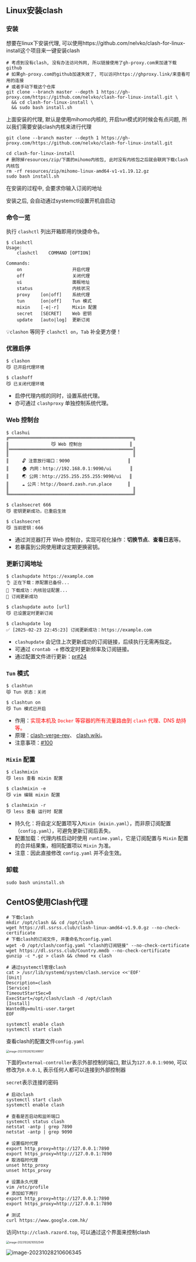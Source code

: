 ## Linux安装clash



### 安装

想要在linux下安装代理, 可以使用https://github.com/nelvko/clash-for-linux-install这个项目来一键安装clash

~~~shell
# 考虑到没有clash, 没有办法访问外网, 所以链接使用了gh-proxy.com来加速下载github
# 如果gh-proxy.com的github加速失效了, 可以访问https://ghproxy.link/来查看可用的连接
# 或者手动下载这个仓库
git clone --branch master --depth 1 https://gh-proxy.com/https://github.com/nelvko/clash-for-linux-install.git \
  && cd clash-for-linux-install \
  && sudo bash install.sh
~~~

上面安装的代理, 默认是使用mihomo内核的,  开启tun模式的时候会有点问题, 所以我们需要安装clash内核来进行代理

~~~shell
git clone --branch master --depth 1 https://gh-proxy.com/https://github.com/nelvko/clash-for-linux-install.git

cd clash-for-linux-install
# 删除掉resources/zip/下面的mihomo内核包, 此时没有内核包之后就会联网下载clash内核包
rm -rf resources/zip/mihomo-linux-amd64-v1-v1.19.12.gz
sudo bash install.sh
~~~

在安装的过程中, 会要求你输入订阅的地址

安装之后, 会自动通过systemctl设置开机自启动





### 命令一览

执行 `clashctl` 列出开箱即用的快捷命令。

```
$ clashctl
Usage:
    clashctl    COMMAND [OPTION]
    
Commands:
    on                   开启代理
    off                  关闭代理
    ui                   面板地址
    status               内核状况
    proxy    [on|off]    系统代理
    tun      [on|off]    Tun 模式
    mixin    [-e|-r]     Mixin 配置
    secret   [SECRET]    Web 密钥
    update   [auto|log]  更新订阅
```

💡`clashon` 等同于 `clashctl on`，`Tab` 补全更方便！



### 优雅启停

```
$ clashon
😼 已开启代理环境

$ clashoff
😼 已关闭代理环境
```

- 启停代理内核的同时，设置系统代理。
- 亦可通过 `clashproxy` 单独控制系统代理。



### Web 控制台

```
$ clashui
╔═══════════════════════════════════════════════╗
║                😼 Web 控制台                  ║
║═══════════════════════════════════════════════║
║                                               ║
║     🔓 注意放行端口：9090                      ║
║     🏠 内网：http://192.168.0.1:9090/ui       ║
║     🌏 公网：http://255.255.255.255:9090/ui   ║
║     ☁️ 公共：http://board.zash.run.place      ║
║                                               ║
╚═══════════════════════════════════════════════╝

$ clashsecret 666
😼 密钥更新成功，已重启生效

$ clashsecret
😼 当前密钥：666
```

- 通过浏览器打开 Web 控制台，实现可视化操作：**切换节点**、**查看日志**等。
- 若暴露到公网使用建议定期更换密钥。



### 更新订阅地址

```
$ clashupdate https://example.com
👌 正在下载：原配置已备份...
🍃 下载成功：内核验证配置...
🍃 订阅更新成功

$ clashupdate auto [url]
😼 已设置定时更新订阅

$ clashupdate log
✅ [2025-02-23 22:45:23] 订阅更新成功：https://example.com
```

- `clashupdate` 会记住上次更新成功的订阅链接，后续执行无需再指定。
- 可通过 `crontab -e` 修改定时更新频率及订阅链接。
- 通过配置文件进行更新：[pr#24](https://github.com/nelvko/clash-for-linux-install/pull/24#issuecomment-2565054701)





### `Tun` 模式

```
$ clashtun
😾 Tun 状态：关闭

$ clashtun on
😼 Tun 模式已开启
```

- 作用：<font color=red>实现本机及 `Docker` 等容器的所有流量路由到 `clash` 代理、DNS 劫持等。</font>
- 原理：[clash-verge-rev](https://www.clashverge.dev/guide/term.html#tun)、 [clash.wiki](https://clash.wiki/premium/tun-device.html)。
- 注意事项：[#100](https://github.com/nelvko/clash-for-linux-install/issues/100#issuecomment-2782680205)



### `Mixin` 配置

```
$ clashmixin
😼 less 查看 mixin 配置

$ clashmixin -e
😼 vim 编辑 mixin 配置

$ clashmixin -r
😼 less 查看 运行时 配置
```

- 持久化：将自定义配置项写入`Mixin`（`mixin.yaml`），而非原订阅配置（`config.yaml`），可避免更新订阅后丢失。
- 配置加载：代理内核启动时使用 `runtime.yaml`，它是订阅配置与 `Mixin` 配置的合并结果集，相同配置项以 `Mixin` 为准。
- 注意：因此直接修改 `config.yaml` 并不会生效。



### 卸载

```
sudo bash uninstall.sh
```

## CentOS使用Clash代理

~~~shell
# 下载clash
mkdir /opt/clash && cd /opt/clash
wget https://dl.ssrss.club/clash-linux-amd64-v1.9.0.gz --no-check-certificate
# 下载clash的订阅文件, 并重命名为config.yaml
wget -O /opt/clash/config.yaml "clash的订阅链接" --no-check-certificate
wget https://dl.ssrss.club/Country.mmdb --no-check-certificate
gunzip -c *.gz > clash && chmod +x clash

# 通过systemctl管理clash
cat > /usr/lib/systemd/system/clash.service <<'EOF'
[Unit]
Description=clash
[Service]
TimeoutStartSec=0
ExecStart=/opt/clash/clash -d /opt/clash
[Install]
WantedBy=multi-user.target
EOF

systemctl enable clash
systemctl start clash
~~~

查看clash的配置文件`config.yaml`

<img src="../运维/k8s/img/k8s笔记/image-20231028210249957.png" alt="image-20231028210249957" style="zoom:50%;" />

下面的`external-controller`表示外部控制的端口, 默认为`127.0.0.1:9090`, 可以修改为`0.0.0.1`, 表示任何人都可以连接到外部控制器

`secret`表示连接的密码

~~~shell
# 启动clash
systemctl start clash
systemctl enable clash

# 查看是否启动和监听端口
systemctl status clash
netstat -antp | grep 7890
netstat -antp | grep 9090
~~~

~~~shell
# 设置临时代理
export http_proxy=http://127.0.0.1:7890
export https_proxy=http://127.0.0.1:7890
# 取消临时代理
unset http_proxy
unset https_proxy

# 设置永久代理
vim /etc/profile
# 添加如下两行
export http_proxy=http://127.0.0.1:7890
export https_proxy=http://127.0.0.1:7890
~~~

~~~shell
# 测试
curl https://www.google.com.hk/
~~~





访问`http://clash.razord.top`, 可以通过这个界面来控制clash

<img src="../运维/k8s/img/k8s笔记/image-20231028210552549.png" alt="image-20231028210552549" style="zoom:50%;" />

![image-20231028210606345](img/clash/image-20231028210606345.png)

